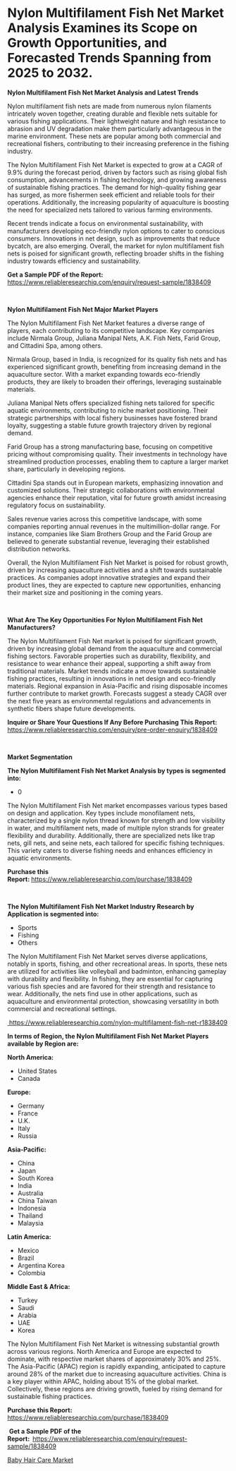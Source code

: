 <p><h1>Nylon Multifilament Fish Net Market Analysis Examines its Scope on Growth Opportunities, and Forecasted Trends Spanning from 2025 to 2032.</h1></p><p><strong>Nylon Multifilament Fish Net Market Analysis and Latest Trends</strong></p>
<p><p>Nylon multifilament fish nets are made from numerous nylon filaments intricately woven together, creating durable and flexible nets suitable for various fishing applications. Their lightweight nature and high resistance to abrasion and UV degradation make them particularly advantageous in the marine environment. These nets are popular among both commercial and recreational fishers, contributing to their increasing preference in the fishing industry.</p><p>The Nylon Multifilament Fish Net Market is expected to grow at a CAGR of 9.9% during the forecast period, driven by factors such as rising global fish consumption, advancements in fishing technology, and growing awareness of sustainable fishing practices. The demand for high-quality fishing gear has surged, as more fishermen seek efficient and reliable tools for their operations. Additionally, the increasing popularity of aquaculture is boosting the need for specialized nets tailored to various farming environments.</p><p>Recent trends indicate a focus on environmental sustainability, with manufacturers developing eco-friendly nylon options to cater to conscious consumers. Innovations in net design, such as improvements that reduce bycatch, are also emerging. Overall, the market for nylon multifilament fish nets is poised for significant growth, reflecting broader shifts in the fishing industry towards efficiency and sustainability.</p></p>
<p><strong>Get a Sample PDF of the Report:&nbsp;</strong> <a href="https://www.reliableresearchiq.com/enquiry/request-sample/1838409?utm_campaign=2230&utm_medium=2&utm_source=Github&utm_content=ia&utm_term=10022025&utm_id=nylon-multifilament-fish-net">https://www.reliableresearchiq.com/enquiry/request-sample/1838409</a></p>
<p>&nbsp;</p>
<p><strong>Nylon Multifilament Fish Net Major Market Players</strong></p>
<p><p>The Nylon Multifilament Fish Net Market features a diverse range of players, each contributing to its competitive landscape. Key companies include Nirmala Group, Juliana Manipal Nets, A.K. Fish Nets, Farid Group, and Cittadini Spa, among others.</p><p>Nirmala Group, based in India, is recognized for its quality fish nets and has experienced significant growth, benefiting from increasing demand in the aquaculture sector. With a market expanding towards eco-friendly products, they are likely to broaden their offerings, leveraging sustainable materials.</p><p>Juliana Manipal Nets offers specialized fishing nets tailored for specific aquatic environments, contributing to niche market positioning. Their strategic partnerships with local fishery businesses have fostered brand loyalty, suggesting a stable future growth trajectory driven by regional demand.</p><p>Farid Group has a strong manufacturing base, focusing on competitive pricing without compromising quality. Their investments in technology have streamlined production processes, enabling them to capture a larger market share, particularly in developing regions.</p><p>Cittadini Spa stands out in European markets, emphasizing innovation and customized solutions. Their strategic collaborations with environmental agencies enhance their reputation, vital for future growth amidst increasing regulatory focus on sustainability.</p><p>Sales revenue varies across this competitive landscape, with some companies reporting annual revenues in the multimillion-dollar range. For instance, companies like Siam Brothers Group and the Farid Group are believed to generate substantial revenue, leveraging their established distribution networks.</p><p>Overall, the Nylon Multifilament Fish Net Market is poised for robust growth, driven by increasing aquaculture activities and a shift towards sustainable practices. As companies adopt innovative strategies and expand their product lines, they are expected to capture new opportunities, enhancing their market size and positioning in the coming years.</p></p>
<p>&nbsp;</p>
<p><strong>What Are The Key Opportunities For Nylon Multifilament Fish Net Manufacturers?</strong></p>
<p><p>The Nylon Multifilament Fish Net market is poised for significant growth, driven by increasing global demand from the aquaculture and commercial fishing sectors. Favorable properties such as durability, flexibility, and resistance to wear enhance their appeal, supporting a shift away from traditional materials. Market trends indicate a move towards sustainable fishing practices, resulting in innovations in net design and eco-friendly materials. Regional expansion in Asia-Pacific and rising disposable incomes further contribute to market growth. Forecasts suggest a steady CAGR over the next five years as environmental regulations and advancements in synthetic fibers shape future developments.</p></p>
<p><strong>Inquire or Share Your Questions If Any Before Purchasing This Report:</strong> <a href="https://www.reliableresearchiq.com/enquiry/pre-order-enquiry/1838409?utm_campaign=2230&utm_medium=2&utm_source=Github&utm_content=ia&utm_term=10022025&utm_id=nylon-multifilament-fish-net">https://www.reliableresearchiq.com/enquiry/pre-order-enquiry/1838409</a></p>
<p>&nbsp;</p>
<p><strong>Market Segmentation</strong></p>
<p><strong>The Nylon Multifilament Fish Net Market Analysis by types is segmented into:</strong></p>
<p><ul><li>0</li></ul></p>
<p><p>The Nylon Multifilament Fish Net market encompasses various types based on design and application. Key types include monofilament nets, characterized by a single nylon thread known for strength and low visibility in water, and multifilament nets, made of multiple nylon strands for greater flexibility and durability. Additionally, there are specialized nets like trap nets, gill nets, and seine nets, each tailored for specific fishing techniques. This variety caters to diverse fishing needs and enhances efficiency in aquatic environments.</p></p>
<p><strong>Purchase this Report:&nbsp;</strong><a href="https://www.reliableresearchiq.com/purchase/1838409?utm_campaign=2230&utm_medium=2&utm_source=Github&utm_content=ia&utm_term=10022025&utm_id=nylon-multifilament-fish-net">https://www.reliableresearchiq.com/purchase/1838409</a></p>
<p>&nbsp;</p>
<p><strong>The Nylon Multifilament Fish Net Market Industry Research by Application is segmented into:</strong></p>
<p><ul><li>Sports</li><li>Fishing</li><li>Others</li></ul></p>
<p><p>The Nylon Multifilament Fish Net Market serves diverse applications, notably in sports, fishing, and other recreational areas. In sports, these nets are utilized for activities like volleyball and badminton, enhancing gameplay with durability and flexibility. In fishing, they are essential for capturing various fish species and are favored for their strength and resistance to wear. Additionally, the nets find use in other applications, such as aquaculture and environmental protection, showcasing versatility in both commercial and recreational settings.</p></p>
<p><a href="https://www.reliableresearchiq.com/nylon-multifilament-fish-net-r1838409?utm_campaign=2230&utm_medium=2&utm_source=Github&utm_content=ia&utm_term=10022025&utm_id=nylon-multifilament-fish-net">&nbsp;https://www.reliableresearchiq.com/nylon-multifilament-fish-net-r1838409</a></p>
<p><strong>In terms of Region, the Nylon Multifilament Fish Net Market Players available by Region are:</strong></p>
<p>
    <p> <strong> North America: </strong>
        <ul>
            <li>United States</li>
            <li>Canada</li>
        </ul>
        </p> 
    <p> <strong> Europe: </strong>
        <ul>
            <li>Germany</li>
            <li>France</li>
            <li>U.K.</li>
            <li>Italy</li>
            <li>Russia</li>
        </ul>
        </p> 
    <p> <strong> Asia-Pacific: </strong>
        <ul>
            <li>China</li>
            <li>Japan</li>
            <li>South Korea</li>
            <li>India</li>
            <li>Australia</li>
            <li>China Taiwan</li>
            <li>Indonesia</li>
            <li>Thailand</li>
            <li>Malaysia</li>
        </ul>
        </p> 
    <p> <strong> Latin America: </strong>
        <ul>
            <li>Mexico</li>
            <li>Brazil</li>
            <li>Argentina Korea</li>
            <li>Colombia</li>
        </ul>
        </p> 
    <p> <strong> Middle East & Africa: </strong>
        <ul>
            <li>Turkey</li>
            <li>Saudi</li>
            <li>Arabia</li>
            <li>UAE</li>
            <li>Korea</li>
        </ul>
    </p>
    </p>
<p><p>The Nylon Multifilament Fish Net Market is witnessing substantial growth across various regions. North America and Europe are expected to dominate, with respective market shares of approximately 30% and 25%. The Asia-Pacific (APAC) region is rapidly expanding, anticipated to capture around 28% of the market due to increasing aquaculture activities. China is a key player within APAC, holding about 15% of the global market. Collectively, these regions are driving growth, fueled by rising demand for sustainable fishing practices.</p></p>
<p><strong>Purchase this Report: </strong><a href="https://www.reliableresearchiq.com/purchase/1838409?utm_campaign=2230&utm_medium=2&utm_source=Github&utm_content=ia&utm_term=10022025&utm_id=nylon-multifilament-fish-net">https://www.reliableresearchiq.com/purchase/1838409</a></p>
<p>&nbsp;<strong>Get a Sample PDF of the Report:&nbsp;&nbsp;</strong><a href="https://www.reliableresearchiq.com/enquiry/request-sample/1838409?utm_campaign=2230&utm_medium=2&utm_source=Github&utm_content=ia&utm_term=10022025&utm_id=nylon-multifilament-fish-net">https://www.reliableresearchiq.com/enquiry/request-sample/1838409</a></p>
<p><strong></strong></p>
<p><p><a href="https://github.com/dmitriyvo6rog/Market-Research-Report-List-1/blob/main/baby-hair-care-market.md?utm_campaign=2230&utm_medium=2&utm_source=Github&utm_content=ia&utm_term=10022025&utm_id=nylon-multifilament-fish-net">Baby Hair Care Market</a></p></p>